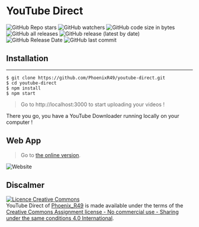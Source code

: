 # YouTube Direct
![GitHub Repo stars](https://img.shields.io/github/stars/PhoenixR49/youtube-direct)
![GitHub watchers](https://img.shields.io/github/watchers/PhoenixR49/youtube-direct)
![GitHub code size in bytes](https://img.shields.io/github/languages/code-size/PhoenixR49/youtube-direct)
![GitHub all releases](https://img.shields.io/github/downloads/PhoenixR49/youtube-direct/total)
![GitHub release (latest by date)](https://img.shields.io/github/downloads/PhoenixR49/youtube-direct/latest/total)
![GitHub Release Date](https://img.shields.io/github/release-date/PhoenixR49/youtube-direct)
![GitHub last commit](https://img.shields.io/github/last-commit/PhoenixR49/youtube-direct)

## Installation
***
```
$ git clone https://github.com/PhoenixR49/youtube-direct.git
$ cd youtube-direct 
$ npm install
$ npm start
```
> Go to http://localhost:3000 to start uploading your videos !

There you go, you have a YouTube Downloader running locally on your computer !

## Web App
> Go to [the online version](https://youtube-direct.vercel.app/).

![Website](https://img.shields.io/website?url=https%3A%2F%2Fyoutube-direct.vercel.app)
## Discalmer
<a rel="license" href="http://creativecommons.org/licenses/by-nc-sa/4.0/"><img alt="Licence Creative Commons" style="border-width:0" src="https://i.creativecommons.org/l/by-nc-sa/4.0/88x31.png" /></a><br /><span xmlns:dct="http://purl.org/dc/terms/" property="dct:title">YouTube Direct</span> of <a xmlns:cc="http://creativecommons.org/ns#" href="https://youtube-direct.vercel.app/" property="cc:attributionName" rel="cc:attributionURL">Phoenix_R49</a> is made available under the terms of the <a rel="license" href="http://creativecommons.org/licenses/by-nc-sa/4.0/">Creative Commons Assignment license - No commercial use - Sharing under the same conditions 4.0 International</a>.